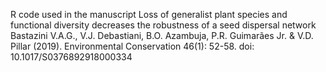 R code  used in the manuscript 
Loss of generalist plant species and functional diversity decreases the robustness of a seed dispersal network
Bastazini V.A.G., V.J. Debastiani, B.O. Azambuja, P.R. Guimarães Jr. & V.D. Pillar (2019). Environmental Conservation 46(1): 52-58. 
doi: 10.1017/S0376892918000334
